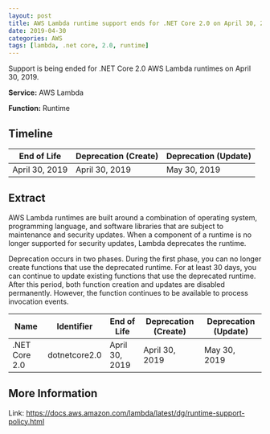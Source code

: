 ```yaml
---
layout: post
title: AWS Lambda runtime support ends for .NET Core 2.0 on April 30, 2019
date: 2019-04-30
categories: AWS
tags: [lambda, .net core, 2.0, runtime]
---
```


Support is being ended for .NET Core 2.0 AWS Lambda runtimes on April 30, 2019.

<!--more-->

**Service:** AWS Lambda

**Function:** Runtime

## Timeline

| End of Life    | Deprecation (Create) | Deprecation (Update) |
| -------------- | -------------------- | -------------------- |
| April 30, 2019 | April 30, 2019       | May 30, 2019         |

## Extract

AWS Lambda runtimes are built around a combination of operating system, programming language, and software libraries that are subject to maintenance and security updates. When a component of a runtime is no longer supported for security updates, Lambda deprecates the runtime.

Deprecation occurs in two phases. During the first phase, you can no longer create functions that use the deprecated runtime. For at least 30 days, you can continue to update existing functions that use the deprecated runtime. After this period, both function creation and updates are disabled permanently. However, the function continues to be available to process invocation events.

| Name          | Identifier    | End of Life    | Deprecation (Create) | Deprecation (Update) |
| ------------- | ------------- | -------------- | -------------------- | -------------------- |
| .NET Core 2.0 | dotnetcore2.0 | April 30, 2019 | April 30, 2019       | May 30, 2019         |

## More Information

Link: <https://docs.aws.amazon.com/lambda/latest/dg/runtime-support-policy.html>
